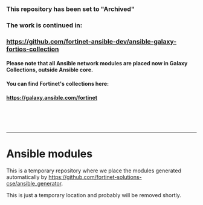 ### This repository has been set to "Archived"
### The work is continued in:
### https://github.com/fortinet-ansible-dev/ansible-galaxy-fortios-collection

#### Please note that all Ansible network modules are placed now in Galaxy Collections, outside Ansible core.
#### You can find Fortinet's collections here:
#### https://galaxy.ansible.com/fortinet

<br>
<br>
<br>

----

# Ansible modules
This is a temporary repository where we place the modules generated automatically by https://github.com/fortinet-solutions-cse/ansible_generator.

This is just a temporary location and probably will be removed shortly.
